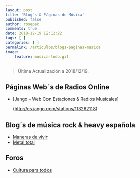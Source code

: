 ```yaml
---
layout: post
title: 'Blog´s & Páginas de Música'
published: false
author: rosepac
comments: true
date: 2018-12-19 12:12:22
tags: [ ]
categories: [ ]
permalink: /articulos/blogs-paginas-musica
image:
    feature: musica-todo.gif
---
```

> Última Actualización a 2018/12/19.

## Páginas Web´s de Radios Online

  * [Jango &#8211; Web Con Estaciones & Radios Musicales]
  
    (http://es.jango.com/stations/113262118)

## Blog´s de música rock & heavy española

  * [Maneras de vivir][1]
  * [Metal total][2]

## Foros

  * [Cultura para todos][3]

 [1]: http://www.manerasdevivir.com
 [2]: http://www.metaltotal.com
 [3]: http://culturaparatodos.eu/